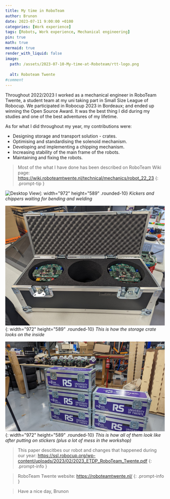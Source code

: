 ```yaml
---
title: My time in RoboTeam
author: Brunon
date: 2023-07-11 9:00:00 +0100
categories: [Work experience]
tags: [Robots, Work experience, Mechanical engineering]
pin: true
math: true
mermaid: true
render_with_liquid: false
image:
  path: /assets/2023-07-10-My-time-at-Roboteam/rtt-logo.png
 
  alt: Roboteam Twente
#comment
---  
```

Throughout 2022/2023 I worked as a mechanical engineer in RoboTeam Twente, a student team at my uni taking part in Small Size League of Robocup.
We participated in Robocup 2023 in Bordeaux; and ended up winning the Open Source Award.
It was the best thing I did during my studies and one of the best adventures of my lifetime. 



As for what I did throughout my year, my contributions were:
- Designing storage and transport solution - crates.
- Optimising and standardising the solenoid mechanism.
- Developing and implementing a chipping mechanism.
- Increasing stability of the main frame of the robots.
- Maintaining and fixing the robots.

>Most of the what I have done has been described on RoboTeam Wiki page: <https://wiki.roboteamtwente.nl/technical/mechanics/robot_22_23>
{: .prompt-tip }

![Desktop View](/assets/2023-07-10-My-time-at-Roboteam/cutouts.jpg){: width="972" height="589" .rounded-10}
_Kickers and chippers waiting for bending and welding_

![Desktop View](/assets/2023-07-10-My-time-at-Roboteam/crate1.jpg){: width="972" height="589" .rounded-10}
_This is how the storage crate looks on the inside_



![Desktop View](/assets/2023-07-10-My-time-at-Roboteam/crate2.jpg){: width="972" height="589" .rounded-10}
_This is how all of them look like after putting on stickers (plus a lot of mess in the workshop)_


>This paper descitbes our robot and changes that happened during our year: <https://ssl.robocup.org/wp-content/uploads/2023/02/2023_ETDP_RoboTeam_Twente.pdf>
{: .prompt-info }

>RoboTeam Twente website: <https://roboteamtwente.nl/>
{: .prompt-info }


> Have a nice day, Brunon
